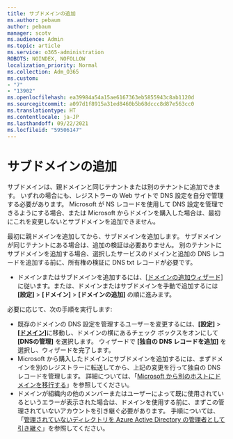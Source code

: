 ```yaml
---
title: サブドメインの追加
ms.author: pebaum
author: pebaum
manager: scotv
ms.audience: Admin
ms.topic: article
ms.service: o365-administration
ROBOTS: NOINDEX, NOFOLLOW
localization_priority: Normal
ms.collection: Adm_O365
ms.custom:
- "7"
- "13902"
ms.openlocfilehash: ea39984a54a15ae6167363eb5855943c8ab1120d
ms.sourcegitcommit: a097d1f8915a31ed8460b5b68dccc8d87e563cc0
ms.translationtype: HT
ms.contentlocale: ja-JP
ms.lasthandoff: 09/22/2021
ms.locfileid: "59506147"
---
```

# <a name="adding-a-sub-domain"></a>サブドメインの追加

サブドメインは、親ドメインと同じテナントまたは別のテナントに追加できます。 いずれの場合にも、レジストラーの Web サイトで DNS 設定を自分で管理する必要があります。 Microsoft が NS レコードを使用して DNS 設定を管理できるようにする場合、または Microsoft からドメインを購入した場合は、最初にこれを変更しないとサブドメインを追加できません。

最初に親ドメインを追加してから、サブドメインを追加します。 サブドメインが同じテナントにある場合は、追加の検証は必要ありません。 別のテナントにサブドメインを追加する場合、選択したサービスのドメインと追加の DNS レコードを追加する前に、所有権の検証に DNS txt レコードが必要です。

- ドメインまたはサブドメインを追加するには、[[ドメインの追加ウィザード]](https://admin.microsoft.com/Adminportal#/Domains/Wizard) に従います。または、ドメインまたはサブドメインを手動で追加するには **[設定]**  >  **[ドメイン]**  >  **[ドメインの追加]** の順に進みます。

必要に応じて、次の手順を実行します:

- 既存のドメインの DNS 設定を管理するユーザーを変更するには、**[設定]**  > [ **[ドメイン]**](https://admin.microsoft.com/Adminportal/Home#/Domains)に移動し、ドメインの横にあるチェック ボックスをオンにして **[DNSの管理]** を選択します。 ウィザードで **[独自の DNS レコードを追加]** を選択し、ウィザードを完了します。
- Microsoft から購入したドメインにサブドメインを追加するには、まずドメインを別のレジストラーに転送してから、上記の変更を行って独自の DNS レコードを管理します。 詳細については、「[Microsoft から別のホストにドメインを移行する](https://docs.microsoft.com/microsoft-365/admin/get-help-with-domains/transfer-a-domain-from-microsoft-to-another-host)」を参照してください。
- ドメインが組織内の他のメンバーまたはユーザーによって既に使用されているというエラーが表示された場合は、ドメインを使用する前に、まずこの管理されていないアカウントを引き継ぐ必要があります。 手順については、「[管理されていないディレクトリを Azure Active Directory の管理者として引き継ぐ](https://docs.microsoft.com/azure/active-directory/enterprise-users/domains-admin-takeover)」を参照してください。
